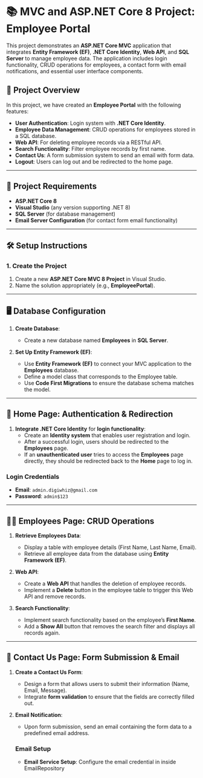 # 📚 **MVC and ASP.NET Core 8 Project: Employee Portal**

This project demonstrates an **ASP.NET Core MVC** application that integrates **Entity Framework (EF)**, **.NET Core Identity**, **Web API**, and **SQL Server** to manage employee data. The application includes login functionality, CRUD operations for employees, a contact form with email notifications, and essential user interface components.

## 🚀 **Project Overview**

In this project, we have created an **Employee Portal** with the following features:

- **User Authentication**: Login system with **.NET Core Identity**.
- **Employee Data Management**: CRUD operations for employees stored in a SQL database.
- **Web API**: For deleting employee records via a RESTful API.
- **Search Functionality**: Filter employee records by first name.
- **Contact Us**: A form submission system to send an email with form data.
- **Logout**: Users can log out and be redirected to the home page.

---

## 📑 **Project Requirements**

- **ASP.NET Core 8**
- **Visual Studio** (any version supporting .NET 8)
- **SQL Server** (for database management)
- **Email Server Configuration** (for contact form email functionality)

---

## 🛠 **Setup Instructions**

### 1. **Create the Project**
1. Create a new **ASP.NET Core MVC 8 Project** in Visual Studio.
2. Name the solution appropriately (e.g., **EmployeePortal**).

---

## 🖥 **Database Configuration**

1. **Create Database**: 
   - Create a new database named **Employees** in **SQL Server**.

2. **Set Up Entity Framework (EF)**:
   - Use **Entity Framework (EF)** to connect your MVC application to the **Employees** database.
   - Define a model class that corresponds to the Employee table.
   - Use **Code First Migrations** to ensure the database schema matches the model.

---

## 🏡 **Home Page: Authentication & Redirection**

1. **Integrate .NET Core Identity** for **login functionality**:
   - Create an **Identity system** that enables user registration and login.
   - After a successful login, users should be redirected to the **Employees** page.
   - If an **unauthenticated user** tries to access the **Employees** page directly, they should be redirected back to the **Home** page to log in.

### **Login Credentials**
- **Email**: `admin.digiwhiz@gmail.com`
- **Password**: `admin$123`

---

## 👨‍💻 **Employees Page: CRUD Operations**

1. **Retrieve Employees Data**:
   - Display a table with employee details (First Name, Last Name, Email).
   - Retrieve all employee data from the database using **Entity Framework (EF)**.

2. **Web API**:
   - Create a **Web API** that handles the deletion of employee records.
   - Implement a **Delete** button in the employee table to trigger this Web API and remove records.

3. **Search Functionality**:
   - Implement search functionality based on the employee’s **First Name**.
   - Add a **Show All** button that removes the search filter and displays all records again.

---

## 📧 **Contact Us Page: Form Submission & Email**

1. **Create a Contact Us Form**:
   - Design a form that allows users to submit their information (Name, Email, Message).
   - Integrate **form validation** to ensure that the fields are correctly filled out.

2. **Email Notification**:
   - Upon form submission, send an email containing the form data to a predefined email address.

   ### **Email Setup**
   - **Email Service Setup**: Configure the email credential in inside EmailRepository 
